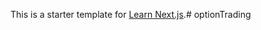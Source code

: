 This is a starter template for [Learn Next.js](https://nextjs.org/learn).#   o p t i o n T r a d i n g  
 